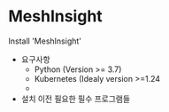 # MeshInsight
Install 'MeshInsight' 

* 요구사항
  - Python (Version >= 3.7)
  - Kubernetes (Idealy version >=1.24
  - 
* 설치 이전 필요한 필수 프로그램들

